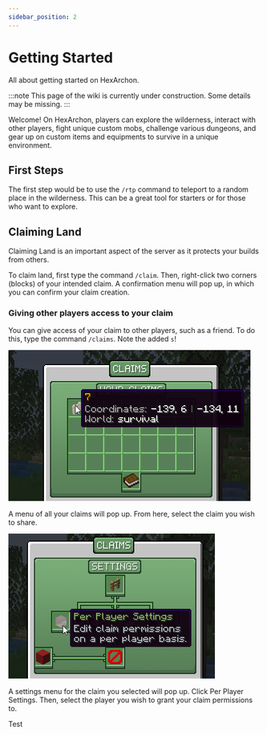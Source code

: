 ```yaml
---
sidebar_position: 2
---
```


# Getting Started
All about getting started on HexArchon.

:::note
This page of the wiki is currently under construction. Some details may be missing.
:::

Welcome! On HexArchon, players can explore the wilderness, interact with other players, fight unique custom mobs, challenge various dungeons, and gear up on custom items and equipments to survive in a unique environment.

## First Steps

The first step would be to use the `/rtp` command to teleport to a random place in the wilderness. This can be a great tool for starters or for those who want to explore.

## Claiming Land

Claiming Land is an important aspect of the server as it protects your builds from others.

To claim land, first type the command `/claim`. Then, right-click two corners (blocks) of your intended claim. A confirmation menu will pop up, in which you can confirm your claim creation.

### Giving other players access to your claim
You can give access of your claim to other players, such as a friend. To do this, type the command `/claims`. Note the added `s`!

![Claims Menu](./img/getting-started-claims-menu.png)

A menu of all your claims will pop up. From here, select the claim you wish to share.

![Claim Settings Menu](./img/getting-started-claim-settings-menu.png)

A settings menu for the claim you selected will pop up. Click Per Player Settings. Then, select the player you wish to grant your claim permissions to.



Test